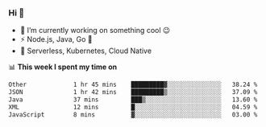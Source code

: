 ### Hi 👋

<!--
**nodejh/nodejh** is a ✨ _special_ ✨ repository because its `README.md` (this file) appears on your GitHub profile.

Here are some ideas to get you started:

- 🔭 I’m currently working on ...
- 🌱 I’m currently learning ...
- 👯 I’m looking to collaborate on ...
- 🤔 I’m looking for help with ...
- 💬 Ask me about ...
- 📫 How to reach me: ...
- 😄 Pronouns: ...
- ⚡ Fun fact: ...
-->

- 🔭 I’m currently working on something cool :wink:
- ⚡ Node.js, Java, Go :thought_balloon:
- 🤖 Serverless, Kubernetes, Cloud Native

📊 **This week I spent my time on**

<!--START_SECTION:waka-->

```txt
Other             1 hr 45 mins    █████████▓░░░░░░░░░░░░░░░   38.24 %
JSON              1 hr 42 mins    █████████▒░░░░░░░░░░░░░░░   37.09 %
Java              37 mins         ███▒░░░░░░░░░░░░░░░░░░░░░   13.60 %
XML               12 mins         █░░░░░░░░░░░░░░░░░░░░░░░░   04.59 %
JavaScript        8 mins          ▓░░░░░░░░░░░░░░░░░░░░░░░░   03.00 %
```

<!--END_SECTION:waka-->


<!--
:traffic_light: **Visitors**

![visitors](https://visitor-badge.glitch.me/badge?page_id=nodejh.nodejh)
-->
